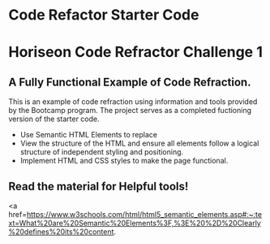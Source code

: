 # Code Refactor Starter Code

# Horiseon Code Refractor Challenge 1

## A Fully Functional Example of Code Refraction. 


This is an example of code refraction using information and tools provided by the Bootcamp program. The project serves as a completed fuctioning version of the starter code.

* Use Semantic HTML Elements to replace <Nav>
* View the structure of the HTML and ensure all elements follow a logical structure
of independent styling and positioning.
* Implement HTML and CSS styles to make the page functional.  

## Read the material for Helpful tools!
<a href=https://www.w3schools.com/html/html5_semantic_elements.asp#:~:text=What%20are%20Semantic%20Elements%3F,%3E%20%2D%20Clearly%20defines%20its%20content.
>
<a>

